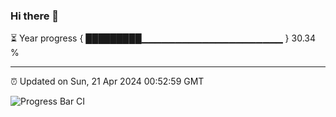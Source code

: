 ### Hi there 👋

⏳ Year progress { █████████▁▁▁▁▁▁▁▁▁▁▁▁▁▁▁▁▁▁▁▁▁ } 30.34 %

---

⏰ Updated on Sun, 21 Apr 2024 00:52:59 GMT

![Progress Bar CI](https://github.com/liununu/liununu/workflows/Progress%20Bar%20CI/badge.svg)
